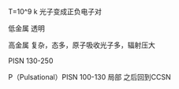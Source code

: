 T=10^9 k 光子变成正负电子对

低金属 透明 

高金属 复杂，态多，原子吸收光子多，辐射压大

PISN 130-250

P（Pulsational）PISN 100-130 局部 之后回到CCSN

